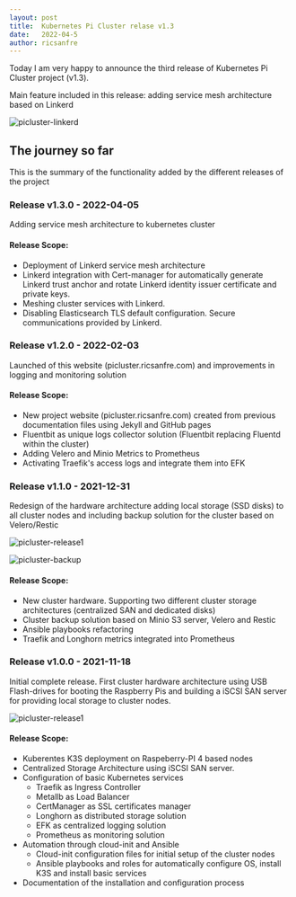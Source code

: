 ```yaml
---
layout: post
title:  Kubernetes Pi Cluster relase v1.3
date:   2022-04-5
author: ricsanfre
---
```


Today I am very happy to announce the third release of Kubernetes Pi Cluster project (v1.3). 

Main feature included in this release: adding service mesh architecture based on Linkerd


![picluster-linkerd](/assets/img/linkerd-architecture.png)


## The journey so far

This is the summary of the functionality added by the different releases of the project

### Release v1.3.0 - 2022-04-05

Adding service mesh architecture to kubernetes cluster

#### Release Scope:

  - Deployment of Linkerd service mesh architecture
  - Linkerd integration with Cert-manager for automatically generate Linkerd trust anchor and rotate Linkerd identity issuer certificate and private keys.
  - Meshing cluster services with Linkerd.
  - Disabling Elasticsearch TLS default configuration. Secure communications provided by Linkerd.

### Release v1.2.0 - 2022-02-03

Launched of this website (picluster.ricsanfre.com) and improvements in logging and monitoring solution

#### Release Scope:

  - New project website (picluster.ricsanfre.com) created from previous documentation files using Jekyll and GitHub pages
  - Fluentbit as unique logs collector solution (Fluentbit replacing Fluentd within the cluster)
  - Adding Velero and Minio Metrics to Prometheus
  - Activating Traefik's access logs and integrate them into EFK

### Release v1.1.0 - 2021-12-31

Redesign of the hardware architecture adding local storage (SSD disks) to all cluster nodes and including backup solution for the cluster based on Velero/Restic


![picluster-release1](/assets/img/pi-cluster-2.0.png)


![picluster-backup](/assets/img/pi-cluster-backup-architecture.png)


#### Release Scope:

  - New cluster hardware. Supporting two different cluster storage architectures (centralized SAN and dedicated disks)
  - Cluster backup solution based on Minio S3 server, Velero and Restic
  - Ansible playbooks refactoring
  - Traefik and Longhorn metrics integrated into Prometheus

### Release v1.0.0 - 2021-11-18
  
Initial complete release. First cluster hardware architecture using USB Flash-drives for booting the Raspberry Pis and building a iSCSI SAN server for providing local storage to cluster nodes.

![picluster-release1](/assets/img/pi-cluster.png)


#### Release Scope:

- Kuberentes K3S deployment on Raspeberry-PI 4 based nodes
- Centralized Storage Architecture using iSCSI SAN server.
- Configuration of basic Kubernetes services
  - Traefik as Ingress Controller
  - Metallb as Load Balancer
  - CertManager as SSL certificates manager
  - Longhorn as distributed storage solution
  - EFK as centralized logging solution
  - Prometheus as monitoring solution
- Automation through cloud-init and Ansible
  - Cloud-init configuration files for initial setup of the cluster nodes
  - Ansible playbooks and roles for automatically configure OS, install K3S and install basic services
- Documentation of the installation and configuration process
